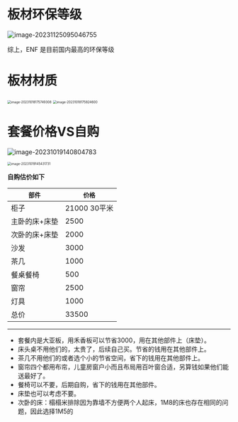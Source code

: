# 板材环保等级

![image-20231125095046755](C:\ImageA\image-20231125095046755.png)

综上，ENF 是目前国内最高的环保等级

# 板材材质

<img src="C:\ImageA\image-20231018175749308.png" alt="image-20231018175749308" style="zoom:50%;" />

<img src="C:\ImageA\image-20231018175824600.png" alt="image-20231018175824600" style="zoom:50%;" />

# 套餐价格VS自购

![image-20231019140804783](C:\ImageA\image-20231019140804783.png)

<img src="C:\ImageA\image-20231019145431731.png" alt="image-20231019145431731" style="zoom: 50%;" />

**自购估价如下**

| `部件`        | `价格`       |
| ------------- | ------------ |
| 柜子          | 21000 30平米 |
| 主卧的床+床垫 | 2500         |
| 次卧的床+床垫 | 2000         |
| 沙发          | 3000         |
| 茶几          | 1000         |
| 餐桌餐椅      | 500          |
| 窗帘          | 2500         |
| 灯具          | 1000         |
| 总价          | 33500        |

-----

- 套餐内是大亚板，用禾香板可以节省3000，用在其他部件上（床垫）。
- 床头桌不用他们的，太贵了，后续自己买。节省的钱用在其他部件上。
- 茶几不用他们的或者选个小的节省空间，省下的钱用在其他部件上。
- 窗帘四个都用布帘，儿童房窗户小而且布局用百叶窗合适，另算钱如果他们能送最好了。
- 餐椅可以不要，后期自购，省下的钱用在其他部件。
- 床垫也可以考虑不要。
- 次卧的床：榻榻米排除因为靠墙不方便两个人起床，1M8的床也存在相同的问题，因此选择1M5的
